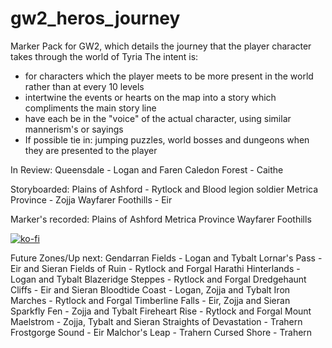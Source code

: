 # gw2_heros_journey
Marker Pack for GW2, which details the journey that the player character takes through the world of Tyria
The intent is:
 * for characters which the player meets to be more present in the world rather than at every 10 levels
 * intertwine the events or hearts on the map into a story which compliments the main story line
 * have each be in the "voice" of the actual character, using similar mannerism's or sayings
 * If possible tie in: jumping puzzles, world bosses and dungeons when they are presented to the player


In Review:
Queensdale - Logan and Faren
Caledon Forest - Caithe

Storyboarded:
Plains of Ashford - Rytlock and Blood legion soldier
Metrica Province - Zojja
Wayfarer Foothills - Eir

Marker's recorded:
Plains of Ashford
Metrica Province
Wayfarer Foothills

[![ko-fi](https://ko-fi.com/img/githubbutton_sm.svg)](https://ko-fi.com/B0B31JRCWC)

Future Zones/Up next:
Gendarran Fields - Logan and Tybalt
Lornar's Pass - Eir and Sieran
Fields of Ruin - Rytlock and Forgal
Harathi Hinterlands - Logan and Tybalt
Blazeridge Steppes - Rytlock and Forgal
Dredgehaunt Cliffs - Eir and Sieran
Bloodtide Coast - Logan, Zojja and Tybalt
Iron Marches - Rytlock and Forgal
Timberline Falls - Eir, Zojja and Sieran
Sparkfly Fen - Zojja and Tybalt
Fireheart Rise - Rytlock and Forgal
Mount Maelstrom - Zojja, Tybalt and Sieran
Straights of Devastation - Trahern
Frostgorge Sound - Eir
Malchor's Leap - Trahern
Cursed Shore - Trahern
